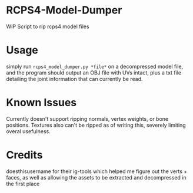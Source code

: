 # RCPS4-Model-Dumper
WIP Script to rip rcps4 model files

# Usage
simply run `rcps4_model_dumper.py *file*` on a decompressed model file, and the program should output an OBJ file with UVs intact, plus a txt file detailing the joint information that can currently be read.

# Known Issues
Currently doesn't support ripping normals, vertex weights, or bone positions. Textures also can't be ripped as of writing this, severely limiting overal usefulness.

# Credits
doesthisusername for their ig-tools which helped me figure out the verts + faces, as well as allowing the assets to be extracted and decompressed in the first place
